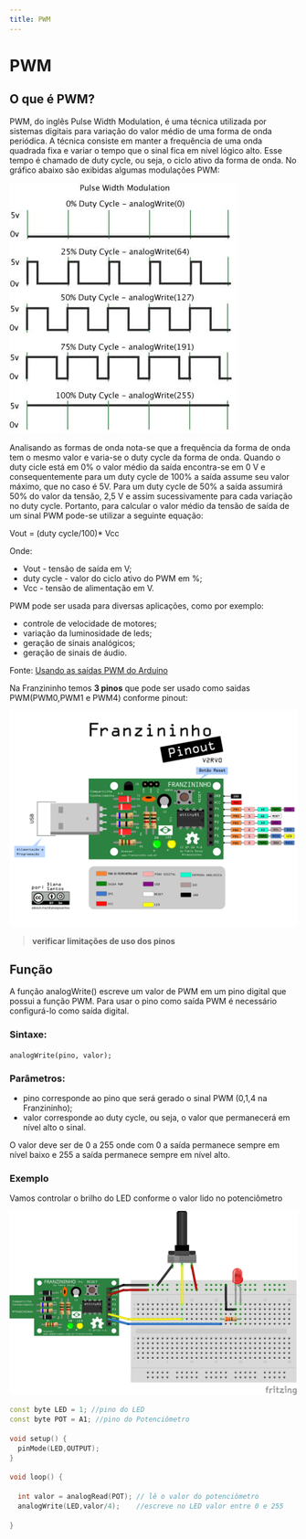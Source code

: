 ```yaml
---
title: PWM
---
```


# PWM

## O que é PWM?

PWM, do inglês Pulse Width Modulation, é uma técnica utilizada por sistemas digitais para variação do valor médio de uma forma de onda periódica. A técnica consiste em manter a frequência de uma onda quadrada fixa e variar o tempo que o sinal fica em nível lógico alto. Esse tempo é chamado de duty cycle, ou seja, o ciclo ativo da forma de onda. No gráfico abaixo são exibidas algumas modulações PWM:

![](../.gitbook/assets/pwm-arduino-01%20%281%29.jpg)

Analisando as formas de onda nota-se que a frequência da forma de onda tem o mesmo valor e varia-se o duty cycle da forma de onda. Quando o duty cicle está em 0% o valor médio da saída encontra-se em 0 V e consequentemente para um duty cycle de 100% a saída assume seu valor máximo, que no caso é 5V. Para um duty cycle de 50% a saída assumirá 50% do valor da tensão, 2,5 V e assim sucessivamente para cada variação no duty cycle. Portanto, para calcular o valor médio da tensão de saída de um sinal PWM pode-se utilizar a seguinte equação:

Vout = \(duty cycle/100\)\* Vcc

Onde:

* Vout - tensão de saída em V;
* duty cycle - valor do ciclo ativo do PWM em %;
* Vcc - tensão de alimentação em V.

PWM pode ser usada para diversas aplicações, como por exemplo:

* controle de velocidade de motores;
* variação da luminosidade de leds;
* geração de sinais analógicos;
* geração de sinais de áudio.

Fonte: [Usando as saídas PWM do Arduino](https://www.embarcados.com.br/pwm-do-arduino/)

Na Franzininho temos **3 pinos** que pode ser usado como saidas PWM\(PWM0,PWM1 e PWM4\) conforme pinout:

![](../.gitbook/assets/pinagem-v2%20%282%29.png)

> **verificar limitações de uso dos pinos**

## Função

A função analogWrite\(\) escreve um valor de PWM em um pino digital que possui a função PWM. Para usar o pino como saída PWM é necessário configurá-lo como saída digital.

### Sintaxe:

`analogWrite(pino, valor);`

### Parâmetros:

* pino corresponde ao pino que será gerado o sinal PWM \(0,1,4 na Franzininho\);
* valor corresponde ao duty cycle, ou seja, o valor que permanecerá em nível alto o sinal.

O valor deve ser de 0 a 255 onde com 0 a saída permanece sempre em nível baixo e 255 a saída permanece sempre em nível alto.

### Exemplo

Vamos controlar o brilho do LED conforme o valor lido no potenciômetro

![](../.gitbook/assets/image1%20%2813%29.png)

```cpp
const byte LED = 1; //pino do LED
const byte POT = A1; //pino do Potenciômetro

void setup() {
  pinMode(LED,OUTPUT);
}

void loop() {

  int valor = analogRead(POT); // lê o valor do potenciômetro
  analogWrite(LED,valor/4);    //escreve no LED valor entre 0 e 255

}
```

